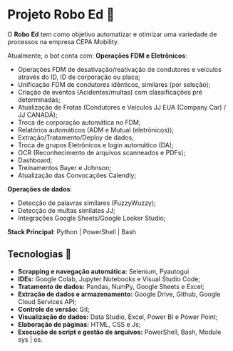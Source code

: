 # Projeto Robo Ed 🤖

O **Robo Ed** tem como objetivo automatizar e otimizar uma variedade de processos na empresa CEPA Mobility.

Atualmente, o bot conta com:
**Operações FDM e Eletrônicos**:
- Operações FDM de desativação/reativação de condutores e veículos através do ID, ID de corporação ou placa;
- Unificação FDM de condutores idênticos, similares (por seleção);
- Criação de eventos (Acidentes/multas) com classificações pré determinadas; 
- Atualização de Frotas (Condutores e Veículos JJ EUA (Company Car) / JJ CANADÁ);
- Troca de corporação automática no FDM;
- Relatórios automáticos (ADM e Mutual (eletrônicos));
- Extração/Tratamento/Deploy de dados;
- Troca de grupos Eletrônicos e login automático (DA);
- OCR (Reconhecimento de arquivos scanneados e PDFs);
- Dashboard; 
- Treinamentos Bayer e Johnson;
- Atualização das Convocações Calendly;
  
**Operações de dados**:
- Detecção de palavras similares (FuzzyWuzzy);
- Detecção de multas similates JJ;
- Integrações Google Sheets/Google Looker Studio;

**Stack Principal**: Python | PowerShell | Bash

## Tecnologias 🚀

- **Scrapping e navegação automática:** Selenium, Pyautogui
- **IDEs:** Google Colab, Jupyter Notebooks e Visual Studio Code;
- **Tratamento de dados:** Pandas, NumPy, Google Sheets e Excel;
- **Extração de dados e armazenamento:** Google Drive, Github, Google Cloud Services API;
- **Controle de versão:** Git;
- **Visualização de dados:** Data Studio, Excel, Power BI e Power Point;
- **Elaboração de páginas:** HTML, CSS e Js;
- **Execução de script e gestão de arquivos:** PowerShell, Bash, Module sys | os.
